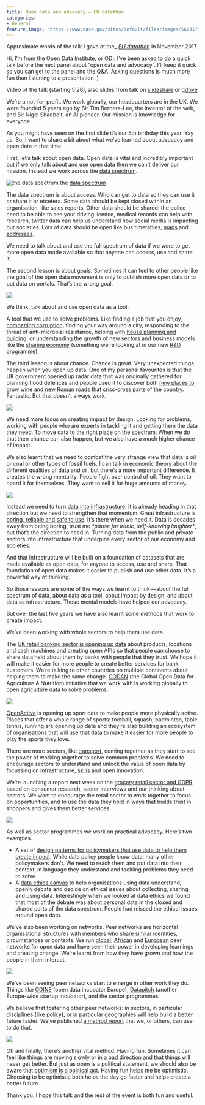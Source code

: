 ```yaml
---
title: Open data and advocacy — EU datathon
categories:
- General
feature_image: "https://www.nasa.gov/sites/default/files/images/562317main_PIA14033_full.jpg"
---
```


Approximate words of the talk I gave at the_ [_EU datathon_](https://publications.europa.eu/en/web/datathon2017) in November 2017.

<!-- more -->

Hi, I’m from the [Open Data Institute](https://theodi.org), or ODI. I’ve been asked to do a quick talk before the next panel about “open data and advocacy”. I’ll keep it quick so you can get to the panel and the Q&A. Asking questions is much more fun than listening to a presentation :)

Video of the talk (starting 5:28), also slides from talk on [slideshare](https://www.slideshare.net/peterkwells/open-data-and-advocacy-eu-datahon-november-2017) or [gdrive](https://docs.google.com/presentation/d/1yYY5XfsxX6lcB8xTW-KOvmd-W6GKuk47VJ0JjLxqpIs/edit#slide=id.g29d1cb54de_0_368)

We’re a not-for-profit. We work globally, our headquarters are in the UK. We were founded 5 years ago by Sir Tim Berners-Lee, the inventor of the web, and Sir Nigel Shadbolt, an AI pioneer. Our mission is knowledge for everyone.

As you might have seen on the first slide it’s our 5th birthday this year. Yay us. So, I want to share a bit about what we’ve learned about advocacy and open data in that time.

First, let’s talk about open data. Open data is vital and incredibly important but if we only talk about and use open data then we can’t deliver our mission. Instead we work across the [data spectrum](https://theodi.org/data-spectrum).

![the [data spectrum](https://theodi.org/data-spectrum)](https://cdn-images-1.medium.com/max/600/1*9rU0rSi9IIFUKMrsKJZ_tA.png)
the [data spectrum](https://theodi.org/data-spectrum)

The data spectrum is about access. Who can get to data so they can use it or share it or etcetera. Some data should be kept closed within an organisation, like sales reports. Other data should be shared: the police need to be able to see your driving licence, medical records can help with research, twitter data can help us understand how social media is impacting our societies. Lots of data should be open like bus timetables, [maps](https://www.openstreetmap.org/search?query=56.0173%2C-3.4021#map=15/56.0173/-3.4021) and [addresses](https://medium.com/p/f1241bd24283/edit).

We need to talk about and use the full spectrum of data if we were to get more open data made available so that anyone can access, use and share it.

The second lesson is about goals. Sometimes it can feel to other people like the goal of the open data movement is only to publish more open data or to put data on portals. That’s the wrong goal.

![](https://cdn-images-1.medium.com/max/600/1*RMVU0LTit4FDUisdESAdDw.png)

We think, talk about and use open data as a tool.

A tool that we use to solve problems. Like finding a job that you enjoy, [combatting corruption](https://ti-ukraine.org/en/news/ukraine-has-disclosed-information-on-the-beneficial-owners-in-the-open-data-format/), finding your way around a city, responding to the threat of anti-microbial resistance, helping with [house planning and building](https://www.gov.uk/government/speeches/sajid-javids-speech-on-the-housing-market), or understanding the growth of new sectors and business models like the [sharing economy](https://theodi.org/blog/how-can-peertopeer-accommodation-be-better-regulated-using-data) (something we’re looking at in our new [R&D programme](https://theodi.org/news/odi-secures-6m-to-advance-data-innovation)).

The third lesson is about chance. Chance is great. Very unexpected things happen when you open up data. One of my personal favourites is that the UK government opened up radar data that was originally gathered for planning flood defences and people used it to discover both [new places to grow wine](https://www.gov.uk/government/news/bubbling-english-wine-boosted-by-new-laser-data) and [new Roman roads](https://www.livescience.com/53681-roman-roads-discovered-lidar-maps.html) that criss-cross parts of the country. Fantastic. But that doesn’t always work.

![](https://cdn-images-1.medium.com/max/600/1*40u9xPlZt7p68qID_jx45w.png)

We need more focus on creating impact by design. Looking for problems, working with people who are experts in tackling it and getting them the data they need. To move data to the right place on the spectrum. When we do that then chance can also happen, but we also have a much higher chance of impact.

We also learnt that we need to combat the very strange view that data is oil or coal or other types of fossil fuels. I can talk in economic theory about the different qualities of data and oil, but there’s a more important difference. It creates the wrong mentality. People fight over control of oil. They want to hoard it for themselves. They want to sell it for huge amounts of money.

![](https://cdn-images-1.medium.com/max/600/1*7MIFEmXLMe5ZPa61hmRc-w.png)

Instead we need to turn [data into infrastructure](https://theodi.org/what-is-data-infrastructure). It is already heading in that direction but we need to strengthen that momentum. Great infrastructure is [boring, reliable and safe to use](https://theodi.org/blog/aim-to-be-boring-lessons-for-data-infrastructure). It’s there when we need it. Data is decades away from being boring, trust me _\*pause for ironic, self-knowing laughter\*_, but that’s the direction to head in. Turning data from the public and private sectors into infrastructure that underpins every sector of our economy and societies.

And that infrastructure will be built on a foundation of datasets that are made available as open data, for anyone to access, use and share. That foundation of open data makes it easier to publish and use other data. It’s a powerful way of thinking.

So those lessons are some of the ways we learnt to think — about the full spectrum of data, about data as a tool, about impact by design, and about data as infrastructure. Those mental models have helped our advocacy.

But over the last five years we have also learnt some methods that work to create impact.

We’ve been working with whole sectors to help them use data.

The [UK retail banking sector is opening up data](https://theodi.org/open-banking-standard) about products, locations and cash machines and creating open APIs so that people can choose to share data held about them by banks with people that they trust. We hope it will make it easier for more people to create better services for bank customers. We’re talking to other countries on multiple continents about helping them to make the same change. [GODAN](http://www.godan.info/) (the Global Open Data for Agriculture & Nutrition) initiative that we work with is working globally to open agriculture data to solve problems.

![](https://cdn-images-1.medium.com/max/600/1*tl9isnmIi8FW00i3dL1PCA.png)

[OpenActive](https://www.openactive.io) is opening up sport data to make people more physically active. Places that offer a whole range of sports: football, squash, badminton, table tennis, running are opening up data and they’re also building an ecosystem of organisations that will use that data to make it easier for more people to play the sports they love.

There are more sectors, like [transport](https://theodi.org/blog/uk-government-must-support-data-sharing-and-open-data-in-transport-or-risk-being-left-behind), coming together as they start to see the power of working together to solve common problems. We need to encourage sectors to understand and unlock the value of open data by focussing on infrastructure, [skills](https://theodi.org/open-data-skills-framework) and open innovation.

We’re launching a report next week on the [grocery retail sector and GDPR](https://register.gotowebinar.com/rt/4824104352008389377?source=ODI) based on consumer research, sector interviews and our thinking about sectors. We want to encourage the retail sector to work together to focus on opportunities, and to use the data they hold in ways that builds trust in shoppers and gives them better services.

![](https://cdn-images-1.medium.com/max/600/1*vX5P26DGGmVOa72suEarEA.png)

As well as sector programmes we work on practical advocacy. Here’s two examples.

*   A set of [design patterns for policymakers that use data to help them create impact](https://theodi.org/blog/policy-design-patterns-that-help-you-use-data-to-create-impact). While data policy people know data, many other policymakers don’t. We need to reach them and put data into their context, in language they understand and tackling problems they need to solve.
*   A [data ethics canvas](https://theodi.org/the-data-ethics-canvas) to help organisations using data understand, openly debate and decide on ethical issues about collecting, sharing and using data. Interestingly when we looked at data ethics we found that most of the debate was about personal data in the closed and shared parts of the data spectrum. People had missed the ethical issues around open data.

We’ve also been working on networks. Peer networks are horizontal organisational structures with members who share similar identities, circumstances or contexts. We run [global](https://theodi.org/open-data-leaders-network), [African](https://www.opportunitiesforafricans.com/african-open-data-leaders-network-aodln-programme-2017-for-exceptional-african-leaders-fully-funded/) and [European](https://theodi.org/blog/open-call-open-data-leaders-network-913-october-2017) peer networks for open data and have seen their power in developing learnings and creating change. We’re learnt from how they have grown and how the people in them interact.

![](https://cdn-images-1.medium.com/max/600/1*e96oGMt32zCwqzLKvdlQmw.png)

We’ve been seeing peer networks start to emerge in other work they do. Things like [ODINE](https://opendataincubator.eu) (open data incubator Europe), [Datapitch](https://datapitch.eu) (another Europe-wide startup incubator), and the sector programmes.

We believe that fostering other peer networks: in sectors, in particular disciplines (like policy), or in particular geographies will help build a better future faster. We’ve published [a method report](https://theodi.org/method-report-peer-networks-for-open-data-leaders) that we, or others, can use to do that.

![](https://cdn-images-1.medium.com/max/600/1*D36aFARAnhgeh1Y2ATUmAg.png)

Oh and finally, there’s another vital method. Having fun. Sometimes it can feel like things are moving slowly or in [a bad direction](https://www.theguardian.com/technology/2017/nov/15/tim-berners-lee-world-wide-web-net-neutrality?CMP=twt_gu) and that things will never get better. But just as open is a political statement, we should also be aware that [optimism is a political act](http://www.alexsteffen.com/the_politics_of_optimism). Having fun helps me be optimistic. Choosing to be optimistic both helps the day go faster and helps create a better future.

Thank you. I hope this talk and the rest of the event is both fun and useful.
